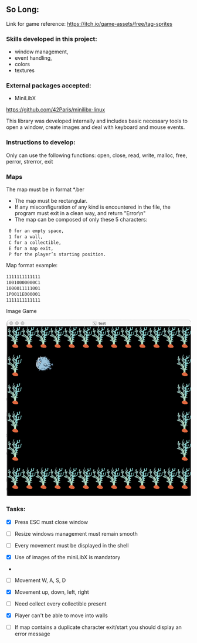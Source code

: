 
## So Long:

Link for game reference: https://itch.io/game-assets/free/tag-sprites

### Skills developed in this project:

- window management, 
- event handling, 
- colors
- textures


### External packages accepted:

- MiniLibX

https://github.com/42Paris/minilibx-linux

This library was
developed internally and includes basic necessary tools to open a window, create images
and deal with keyboard and mouse events.


### Instructions to develop:

Only can use the following functions:
open, close, read, write, malloc, free, perror, strerror, exit

### Maps

The map must be in format *.ber

-  The map must be rectangular.
- If any misconfiguration of any kind is encountered in the file, the program must
  exit in a clean way, and return "Error\n"
- The map can be composed of only these 5 characters:
```
 0 for an empty space, 
 1 for a wall,
 C for a collectible,
 E for a map exit,
 P for the player’s starting position.
```

Map format example:

    1111111111111
    10010000000C1
    1000011111001
    1P0011E000001
    1111111111111


Image Game

![alt text](image_1.png)

### Tasks:

- [X] Press ESC must close window
- [ ] Resize windows management must remain smooth
- [ ] Every movement must be displayed in the shell

- [X] Use of images of the miniLibX is mandatory
- 
- [ ] Movement W, A, S, D
- [X] Movement up, down, left, right

- [ ] Need collect every collectible present
- [X] Player can't be able to move into walls
- [ ] If map contains a duplicate character exit/start you should display an error message